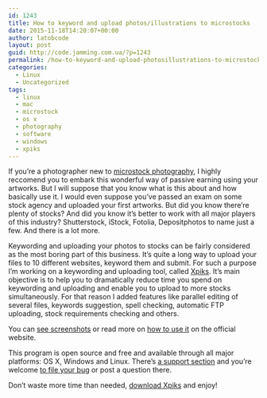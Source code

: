 ```yaml
---
id: 1243
title: How to keyword and upload photos/illustrations to microstocks
date: 2015-11-18T14:20:07+00:00
author: latobcode
layout: post
guid: http://code.jamming.com.ua/?p=1243
permalink: /how-to-keyword-and-upload-photosillustrations-to-microstocks/
categories:
  - Linux
  - Uncategorized
tags:
  - linux
  - mac
  - microstock
  - os x
  - photography
  - software
  - windows
  - xpiks
---
```

If you&#8217;re a photographer new to <a href="https://en.wikipedia.org/wiki/Microstock_photography" target="_blank">microstock photography</a>, I highly reccomend you to embark this wonderful way of passive earning using your artworks. But I will suppose that you know what is this about and how basically use it. I would even suppose you&#8217;ve passed an exam on some stock agency and uploaded your first artworks. But did you know there&#8217;re plenty of stocks? And did you know it&#8217;s better to work with all major players of this industry? Shutterstock, iStock, Fotolia, Depositphotos to name just a few. And there is a lot more.

Keywording and uploading your photos to stocks can be fairly considered as the most boring part of this business. It&#8217;s quite a long way to upload your files to 10 different websites, keyword them and submit. For such a purpose I&#8217;m working on a keywording and uploading tool, called <a href="http://ribtoks.github.io/xpiks/" target="_blank">Xpiks</a>. It&#8217;s main objective is to help you to dramatically reduce time you spend on keywording and uploading and enable you to upload to more stocks simultaneously. For that reason I added features like parallel editing of several files, keywords suggestion, spell checking, automatic FTP uploading, stock requirements checking and others.

You can <a href="http://ribtoks.github.io/xpiks/screenshots/" target="_blank" class="broken_link">see screenshots</a> or read more on <a href="http://ribtoks.github.io/xpiks/blog/2015/how-to-use-xpiks-part-1" target="_blank" class="broken_link">how to use it</a> on the official website.

This program is open source and free and available through all major platforms: OS X, Windows and Linux. There&#8217;s <a href="http://ribtoks.github.io/xpiks/support/" target="_blank" class="broken_link">a support section</a> and you&#8217;re welcome <a href="http://ribtoks.github.io/xpiks/blog/2015/how-to-report-an-error" target="_blank" class="broken_link">to file your bug</a> or post a question there.

Don&#8217;t waste more time than needed, <a href="http://ribtoks.github.io/xpiks/downloads/" target="_blank" class="broken_link">download Xpiks</a> and enjoy!
